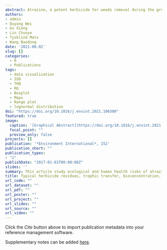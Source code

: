 ```yaml
---
abstract: Atrazine, a potent herbicide for weeds removal during the growing season, has been widely used in China. It is known to be distributed in aquatic ecosystems with a long half-life, thus presenting a potential risk to species and consumers. This study analyzed the concentrations of degraded atrazine residues in marine organisms (N = 129) including 3 species of mollusks, 2 species of crustaceans, and 15 species of fish from a semi-enclosed bay, Jiaozhou Bay (JZB), adjacent to the Northwest Pacific Ocean in China. The corresponding trophic magnification factors (TMF), bioaccumulation factors (BCFs), and subsequent risks to final consumers were also determined. The results showed an average atrazine concentration of (0.301 ± 0.03) ng g−1 and (0.305 ± 0.04) ng g−1 in fish and invertebrates, respectively. The BCFs were (5.23 ± 1.75) L kg−1 and (5.81 ± 1.31) L kg−1 for fish and invertebrates, respectively. Atrazine was significantly bio-diluted in JZB through the sampled marine organisms with increasing trophic levels, with a TMF value below 1 (P < 0.01). An analysis of the species sensitivity distribution (SSD) predicted that<0.02% of species were exposed to a dissolved concentration of atrazine (57.88 ng L−1) that would lead to detrimental effects, while risk quotients predicted low long-term risks for species in the bay. Finally, people with a diet limited to species from JZB were found to face no associated health risk due to a significantly small daily intake and target hazard quotient of atrazine. The corresponding non-carcinogenic effect showed no significant risk from seafood consumption.
authors:
- admin
- Ouyang Wei
- Gu Xiang
- Lin Chunye
- Tysklind Mats
- Wang Baodong
date: '2021-08-02'
slug: []
categories:
  - R
  - Publications
tags:
  - data visualization
  - SSD
  - THQ
  - RQ
  - Boxplot
  - Maps
  - Range plot
  - lognormal distribution
doi: "https://doi.org/10.1016/j.envint.2021.106500"
featured: true
image:
  caption: '[Graphical Abstract](https://doi.org/10.1016/j.envint.2021.106500)'
  focal_point: ""
  preview_only: false
projects: []
publication: '*Environment International*, 152'
publication_short: ""
publication_types:
- "2"
publishDate: "2017-01-01T00:00:00Z"
slides: ''
summary: This article study ecological and human health risks of atrazine in the Jiozhou Bay, China
title: Typical herbicide residues, trophic transfer, bioconcentration, and health risk of marine organisms
url_code: ""
url_dataset: ""
url_pdf: ""
url_poster: ""
url_project: ""
url_slides: ""
url_source: ""
url_video: ""
---
```


Click the *Cite* button above to import publication metadata into your reference management software.

Supplementary notes can be added [here](https://www.sciencedirect.com/science/article/pii/S0160412021001252?via%3Dihub).
